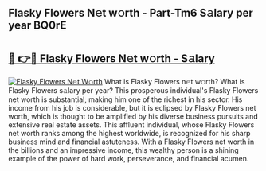 ## Flasky Flowers N𝚎t w𝚘rth - Part-Tm6 S𝚊lary per year BQ0rE

# <h2><a href="http://gc3kpv7.nevu.top/?p=Flasky+Flowers">🔗 👉🔴 Flasky Flowers N𝚎t w𝚘rth - S𝚊lary</a></h2>

[![Flasky Flowers N𝚎t W𝚘rth](https://i.imgur.com/Oavwk0R.jpeg)](http://gc3kpv7.nevu.top/?p=Flasky+Flowers)
What is Flasky Flowers n𝚎t w𝚘rth? What is Flasky Flowers s𝚊lary per year?
This prosperous individual's Flasky Flowers net worth is substantial, making him one of the richest in his sector. His income from his job is considerable, but it is eclipsed by Flasky Flowers net worth, which is thought to be amplified by his diverse business pursuits and extensive real estate assets. This affluent individual, whose Flasky Flowers net worth ranks among the highest worldwide, is recognized for his sharp business mind and financial astuteness. With a Flasky Flowers net worth in the billions and an impressive income, this wealthy person is a shining example of the power of hard work, perseverance, and financial acumen.

